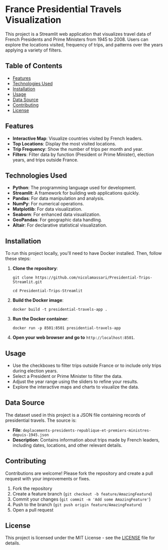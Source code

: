 # France Presidential Travels Visualization

This project is a Streamlit web application that visualizes travel data of French Presidents and Prime Ministers from 1945 to 2008. Users can explore the locations visited, frequency of trips, and patterns over the years applying a variety of filters.

## Table of Contents

- [Features](#features)
- [Technologies Used](#technologies-used)
- [Installation](#installation)
- [Usage](#usage)
- [Data Source](#data-source)
- [Contributing](#contributing)
- [License](#license)

## Features

- **Interactive Map**: Visualize countries visited by French leaders.
- **Top Locations**: Display the most visited locations.
- **Trip Frequency**: Show the number of trips per month and year.
- **Filters**: Filter data by function (President or Prime Minister), election years, and trips outside France.

## Technologies Used

- **Python**: The programming language used for development.
- **Streamlit**: A framework for building web applications quickly.
- **Pandas**: For data manipulation and analysis.
- **NumPy**: For numerical operations.
- **Matplotlib**: For data visualization.
- **Seaborn**: For enhanced data visualization.
- **GeoPandas**: For geographic data handling.
- **Altair**: For declarative statistical visualization.

## Installation

To run this project locally, you'll need to have Docker installed. Then, follow these steps:

1. **Clone the repository**:

   `git clone https://github.com/nicolamassari/Presidential-Trips-Streamlit.git`
   
   `cd Presidential-Trips-Streamlit`

2. **Build the Docker image**:

   `docker build -t presidential-travels-app .`

3. **Run the Docker container**:

   `docker run -p 8501:8501 presidential-travels-app`

4. **Open your web browser and go to** `http://localhost:8501`.

## Usage

- Use the checkboxes to filter trips outside France or to include only trips during election years.
- Select a President or Prime Minister to filter the data.
- Adjust the year range using the sliders to refine your results.
- Explore the interactive maps and charts to visualize the data.

## Data Source

The dataset used in this project is a JSON file containing records of presidential travels. The source is:

- **File**: `deplacements-presidents-republique-et-premiers-ministres-depuis-1945.json`
- **Description**: Contains information about trips made by French leaders, including dates, locations, and other relevant details.

## Contributing

Contributions are welcome! Please fork the repository and create a pull request with your improvements or fixes.

1. Fork the repository
2. Create a feature branch (`git checkout -b feature/AmazingFeature`)
3. Commit your changes (`git commit -m 'Add some AmazingFeature'`)
4. Push to the branch (`git push origin feature/AmazingFeature`)
5. Open a pull request

## License

This project is licensed under the MIT License - see the [LICENSE](LICENSE) file for details.
